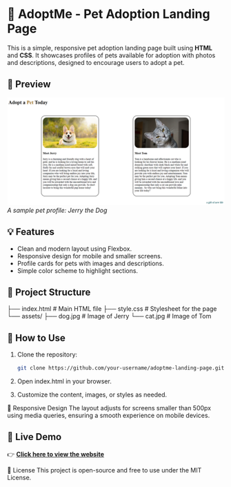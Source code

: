 # 🐾 AdoptMe - Pet Adoption Landing Page

This is a simple, responsive pet adoption landing page built using **HTML** and **CSS**. It showcases profiles of pets available for adoption with photos and descriptions, designed to encourage users to adopt a pet.

## 📸 Preview

![screenshot](assets/image.png)
*A sample pet profile: Jerry the Dog*

## 💡 Features

- Clean and modern layout using Flexbox.
- Responsive design for mobile and smaller screens.
- Profile cards for pets with images and descriptions.
- Simple color scheme to highlight sections.

## 📂 Project Structure

├── index.html # Main HTML file
├── style.css # Stylesheet for the page
└── assets/
├── dog.jpg # Image of Jerry
└── cat.jpg # Image of Tom


## 🔧 How to Use

1. Clone the repository:

   ```bash
   git clone https://github.com/your-username/adoptme-landing-page.git

2. Open index.html in your browser.

3. Customize the content, images, or styles as needed.

📱 Responsive Design
The layout adjusts for screens smaller than 500px using media queries, ensuring a smooth experience on mobile devices.

## 🔗 Live Demo

👉 **[Click here to view the website](https://shaikhimadoddin.github.io/Pet-Adoption-Page/)**


📜 License
This project is open-source and free to use under the MIT License.